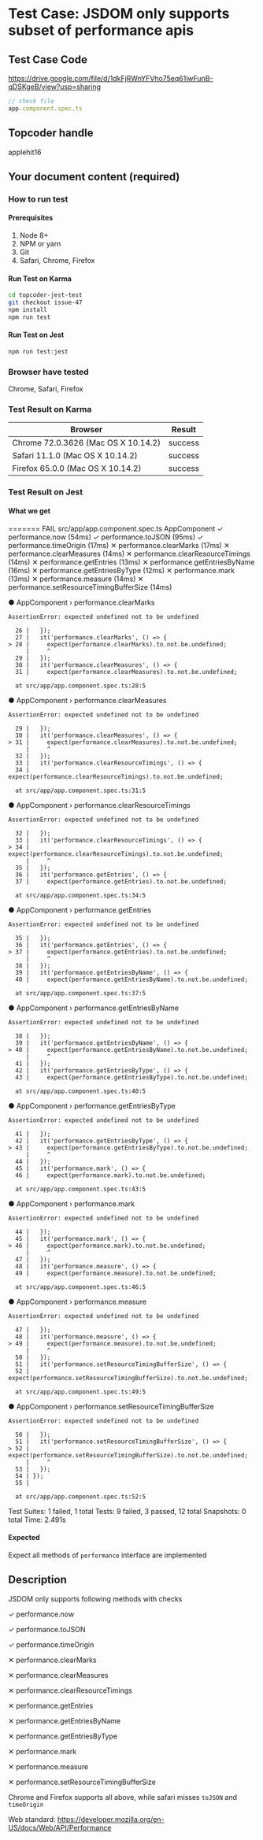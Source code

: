 # Test Case: JSDOM only supports subset of performance apis

## Test Case Code
https://drive.google.com/file/d/1dkFjRWnYFVho75eq61iwFunB-qDSKgeB/view?usp=sharing

```js
// check file
app.component.spec.ts
```

## Topcoder handle

applehit16

## Your document content (required)
### How to run test
#### Prerequisites

1. Node 8+
2. NPM or yarn
3. Git
4. Safari, Chrome, Firefox

#### Run Test on Karma

```bash
cd topcoder-jest-test
git checkout issue-47
npm install
npm run test
```
#### Run Test on Jest

```bash
npm run test:jest
```

### Browser have tested

Chrome, Safari, Firefox

### Test Result on Karma

| Browser | Result |
| ------ | ------ |
| Chrome 72.0.3626 (Mac OS X 10.14.2) | success |
| Safari 11.1.0 (Mac OS X 10.14.2)  | success |
| Firefox 65.0.0 (Mac OS X 10.14.2) | success |


### Test Result on Jest
#### What we get
=======
 FAIL  src/app/app.component.spec.ts
  AppComponent
    ✓ performance.now (54ms)
    ✓ performance.toJSON (95ms)
    ✓ performance.timeOrigin (17ms)
    ✕ performance.clearMarks (17ms)
    ✕ performance.clearMeasures (14ms)
    ✕ performance.clearResourceTimings (14ms)
    ✕ performance.getEntries (13ms)
    ✕ performance.getEntriesByName (16ms)
    ✕ performance.getEntriesByType (12ms)
    ✕ performance.mark (13ms)
    ✕ performance.measure (14ms)
    ✕ performance.setResourceTimingBufferSize (14ms)

  ● AppComponent › performance.clearMarks

    AssertionError: expected undefined not to be undefined

      26 |   });
      27 |   it('performance.clearMarks', () => {
    > 28 |     expect(performance.clearMarks).to.not.be.undefined;
         |     ^
      29 |   });
      30 |   it('performance.clearMeasures', () => {
      31 |     expect(performance.clearMeasures).to.not.be.undefined;

      at src/app/app.component.spec.ts:28:5

  ● AppComponent › performance.clearMeasures

    AssertionError: expected undefined not to be undefined

      29 |   });
      30 |   it('performance.clearMeasures', () => {
    > 31 |     expect(performance.clearMeasures).to.not.be.undefined;
         |     ^
      32 |   });
      33 |   it('performance.clearResourceTimings', () => {
      34 |     expect(performance.clearResourceTimings).to.not.be.undefined;

      at src/app/app.component.spec.ts:31:5

  ● AppComponent › performance.clearResourceTimings

    AssertionError: expected undefined not to be undefined

      32 |   });
      33 |   it('performance.clearResourceTimings', () => {
    > 34 |     expect(performance.clearResourceTimings).to.not.be.undefined;
         |     ^
      35 |   });
      36 |   it('performance.getEntries', () => {
      37 |     expect(performance.getEntries).to.not.be.undefined;

      at src/app/app.component.spec.ts:34:5

  ● AppComponent › performance.getEntries

    AssertionError: expected undefined not to be undefined

      35 |   });
      36 |   it('performance.getEntries', () => {
    > 37 |     expect(performance.getEntries).to.not.be.undefined;
         |     ^
      38 |   });
      39 |   it('performance.getEntriesByName', () => {
      40 |     expect(performance.getEntriesByName).to.not.be.undefined;

      at src/app/app.component.spec.ts:37:5

  ● AppComponent › performance.getEntriesByName

    AssertionError: expected undefined not to be undefined

      38 |   });
      39 |   it('performance.getEntriesByName', () => {
    > 40 |     expect(performance.getEntriesByName).to.not.be.undefined;
         |     ^
      41 |   });
      42 |   it('performance.getEntriesByType', () => {
      43 |     expect(performance.getEntriesByType).to.not.be.undefined;

      at src/app/app.component.spec.ts:40:5

  ● AppComponent › performance.getEntriesByType

    AssertionError: expected undefined not to be undefined

      41 |   });
      42 |   it('performance.getEntriesByType', () => {
    > 43 |     expect(performance.getEntriesByType).to.not.be.undefined;
         |     ^
      44 |   });
      45 |   it('performance.mark', () => {
      46 |     expect(performance.mark).to.not.be.undefined;

      at src/app/app.component.spec.ts:43:5

  ● AppComponent › performance.mark

    AssertionError: expected undefined not to be undefined

      44 |   });
      45 |   it('performance.mark', () => {
    > 46 |     expect(performance.mark).to.not.be.undefined;
         |     ^
      47 |   });
      48 |   it('performance.measure', () => {
      49 |     expect(performance.measure).to.not.be.undefined;

      at src/app/app.component.spec.ts:46:5

  ● AppComponent › performance.measure

    AssertionError: expected undefined not to be undefined

      47 |   });
      48 |   it('performance.measure', () => {
    > 49 |     expect(performance.measure).to.not.be.undefined;
         |     ^
      50 |   });
      51 |   it('performance.setResourceTimingBufferSize', () => {
      52 |     expect(performance.setResourceTimingBufferSize).to.not.be.undefined;

      at src/app/app.component.spec.ts:49:5

  ● AppComponent › performance.setResourceTimingBufferSize

    AssertionError: expected undefined not to be undefined

      50 |   });
      51 |   it('performance.setResourceTimingBufferSize', () => {
    > 52 |     expect(performance.setResourceTimingBufferSize).to.not.be.undefined;
         |     ^
      53 |   });
      54 | });
      55 |

      at src/app/app.component.spec.ts:52:5

Test Suites: 1 failed, 1 total
Tests:       9 failed, 3 passed, 12 total
Snapshots:   0 total
Time:        2.491s


#### Expected
Expect all methods of `performance` interface are implemented

## Description
JSDOM only supports following methods with checks

✓ performance.now

✓ performance.toJSON

✓ performance.timeOrigin

✕ performance.clearMarks

✕ performance.clearMeasures

✕ performance.clearResourceTimings

✕ performance.getEntries

✕ performance.getEntriesByName

✕ performance.getEntriesByType

✕ performance.mark

✕ performance.measure

✕ performance.setResourceTimingBufferSize


Chrome and Firefox supports all above, while safari misses `toJSON` and `timeOrigin`

Web standard: https://developer.mozilla.org/en-US/docs/Web/API/Performance


